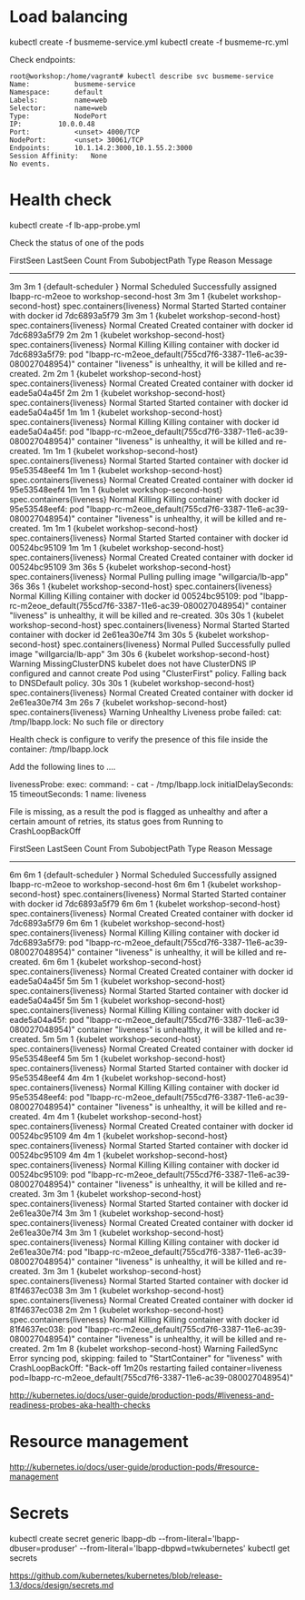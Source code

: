 # Load balancing

kubectl create -f busmeme-service.yml
kubectl create -f busmeme-rc.yml

Check endpoints:

```
root@workshop:/home/vagrant# kubectl describe svc busmeme-service
Name:			busmeme-service
Namespace:		default
Labels:			name=web
Selector:		name=web
Type:			NodePort
IP:			10.0.0.48
Port:			<unset>	4000/TCP
NodePort:		<unset>	30061/TCP
Endpoints:		10.1.14.2:3000,10.1.55.2:3000
Session Affinity:	None
No events.
```


# Health check


kubectl create -f lb-app-probe.yml


Check the status of one of the pods

 FirstSeen	LastSeen	Count	From				SubobjectPath			Type		Reason			Message
  ---------	--------	-----	----				-------------			--------	------			-------
  3m		3m		1	{default-scheduler }						Normal		Scheduled		Successfully assigned lbapp-rc-m2eoe to workshop-second-host
  3m		3m		1	{kubelet workshop-second-host}	spec.containers{liveness}	Normal		Started			Started container with docker id 7dc6893a5f79
  3m		3m		1	{kubelet workshop-second-host}	spec.containers{liveness}	Normal		Created			Created container with docker id 7dc6893a5f79
  2m		2m		1	{kubelet workshop-second-host}	spec.containers{liveness}	Normal		Killing			Killing container with docker id 7dc6893a5f79: pod "lbapp-rc-m2eoe_default(755cd7f6-3387-11e6-ac39-080027048954)" container "liveness" is unhealthy, it will be killed and re-created.
  2m		2m		1	{kubelet workshop-second-host}	spec.containers{liveness}	Normal		Created			Created container with docker id eade5a04a45f
  2m		2m		1	{kubelet workshop-second-host}	spec.containers{liveness}	Normal		Started			Started container with docker id eade5a04a45f
  1m		1m		1	{kubelet workshop-second-host}	spec.containers{liveness}	Normal		Killing			Killing container with docker id eade5a04a45f: pod "lbapp-rc-m2eoe_default(755cd7f6-3387-11e6-ac39-080027048954)" container "liveness" is unhealthy, it will be killed and re-created.
  1m		1m		1	{kubelet workshop-second-host}	spec.containers{liveness}	Normal		Started			Started container with docker id 95e53548eef4
  1m		1m		1	{kubelet workshop-second-host}	spec.containers{liveness}	Normal		Created			Created container with docker id 95e53548eef4
  1m		1m		1	{kubelet workshop-second-host}	spec.containers{liveness}	Normal		Killing			Killing container with docker id 95e53548eef4: pod "lbapp-rc-m2eoe_default(755cd7f6-3387-11e6-ac39-080027048954)" container "liveness" is unhealthy, it will be killed and re-created.
  1m		1m		1	{kubelet workshop-second-host}	spec.containers{liveness}	Normal		Started			Started container with docker id 00524bc95109
  1m		1m		1	{kubelet workshop-second-host}	spec.containers{liveness}	Normal		Created			Created container with docker id 00524bc95109
  3m		36s		5	{kubelet workshop-second-host}	spec.containers{liveness}	Normal		Pulling			pulling image "willgarcia/lb-app"
  36s		36s		1	{kubelet workshop-second-host}	spec.containers{liveness}	Normal		Killing			Killing container with docker id 00524bc95109: pod "lbapp-rc-m2eoe_default(755cd7f6-3387-11e6-ac39-080027048954)" container "liveness" is unhealthy, it will be killed and re-created.
  30s		30s		1	{kubelet workshop-second-host}	spec.containers{liveness}	Normal		Started			Started container with docker id 2e61ea30e7f4
  3m		30s		5	{kubelet workshop-second-host}	spec.containers{liveness}	Normal		Pulled			Successfully pulled image "willgarcia/lb-app"
  3m		30s		6	{kubelet workshop-second-host}					Warning		MissingClusterDNS	kubelet does not have ClusterDNS IP configured and cannot create Pod using "ClusterFirst" policy. Falling back to DNSDefault policy.
  30s		30s		1	{kubelet workshop-second-host}	spec.containers{liveness}	Normal		Created			Created container with docker id 2e61ea30e7f4
  3m		26s		7	{kubelet workshop-second-host}	spec.containers{liveness}	Warning		Unhealthy		Liveness probe failed: cat: /tmp/lbapp.lock: No such file or directory


Health check is configure to verify the presence of this file inside the container: /tmp/lbapp.lock


Add the following lines to ....


livenessProbe:
     exec:
       command:
         - cat
         - /tmp/lbapp.lock
     initialDelaySeconds: 15
     timeoutSeconds: 1
   name: liveness


File is missing, as a result the pod is flagged as unhealthy and after a certain amount of retries, its status goes from Running to CrashLoopBackOff


  FirstSeen	LastSeen	Count	From				SubobjectPath			Type		Reason		Message
  ---------	--------	-----	----				-------------			--------	------		-------
  6m		6m		1	{default-scheduler }						Normal		Scheduled	Successfully assigned lbapp-rc-m2eoe to workshop-second-host
  6m		6m		1	{kubelet workshop-second-host}	spec.containers{liveness}	Normal		Started		Started container with docker id 7dc6893a5f79
  6m		6m		1	{kubelet workshop-second-host}	spec.containers{liveness}	Normal		Created		Created container with docker id 7dc6893a5f79
  6m		6m		1	{kubelet workshop-second-host}	spec.containers{liveness}	Normal		Killing		Killing container with docker id 7dc6893a5f79: pod "lbapp-rc-m2eoe_default(755cd7f6-3387-11e6-ac39-080027048954)" container "liveness" is unhealthy, it will be killed and re-created.
  6m		6m		1	{kubelet workshop-second-host}	spec.containers{liveness}	Normal		Created		Created container with docker id eade5a04a45f
  5m		5m		1	{kubelet workshop-second-host}	spec.containers{liveness}	Normal		Started		Started container with docker id eade5a04a45f
  5m		5m		1	{kubelet workshop-second-host}	spec.containers{liveness}	Normal		Killing		Killing container with docker id eade5a04a45f: pod "lbapp-rc-m2eoe_default(755cd7f6-3387-11e6-ac39-080027048954)" container "liveness" is unhealthy, it will be killed and re-created.
  5m		5m		1	{kubelet workshop-second-host}	spec.containers{liveness}	Normal		Created		Created container with docker id 95e53548eef4
  5m		5m		1	{kubelet workshop-second-host}	spec.containers{liveness}	Normal		Started		Started container with docker id 95e53548eef4
  4m		4m		1	{kubelet workshop-second-host}	spec.containers{liveness}	Normal		Killing		Killing container with docker id 95e53548eef4: pod "lbapp-rc-m2eoe_default(755cd7f6-3387-11e6-ac39-080027048954)" container "liveness" is unhealthy, it will be killed and re-created.
  4m		4m		1	{kubelet workshop-second-host}	spec.containers{liveness}	Normal		Created		Created container with docker id 00524bc95109
  4m		4m		1	{kubelet workshop-second-host}	spec.containers{liveness}	Normal		Started		Started container with docker id 00524bc95109
  4m		4m		1	{kubelet workshop-second-host}	spec.containers{liveness}	Normal		Killing		Killing container with docker id 00524bc95109: pod "lbapp-rc-m2eoe_default(755cd7f6-3387-11e6-ac39-080027048954)" container "liveness" is unhealthy, it will be killed and re-created.
  3m		3m		1	{kubelet workshop-second-host}	spec.containers{liveness}	Normal		Started		Started container with docker id 2e61ea30e7f4
  3m		3m		1	{kubelet workshop-second-host}	spec.containers{liveness}	Normal		Created		Created container with docker id 2e61ea30e7f4
  3m		3m		1	{kubelet workshop-second-host}	spec.containers{liveness}	Normal		Killing		Killing container with docker id 2e61ea30e7f4: pod "lbapp-rc-m2eoe_default(755cd7f6-3387-11e6-ac39-080027048954)" container "liveness" is unhealthy, it will be killed and re-created.
  3m		3m		1	{kubelet workshop-second-host}	spec.containers{liveness}	Normal		Started		Started container with docker id 81f4637ec038
  3m		3m		1	{kubelet workshop-second-host}	spec.containers{liveness}	Normal		Created		Created container with docker id 81f4637ec038
  2m		2m		1	{kubelet workshop-second-host}	spec.containers{liveness}	Normal		Killing		Killing container with docker id 81f4637ec038: pod "lbapp-rc-m2eoe_default(755cd7f6-3387-11e6-ac39-080027048954)" container "liveness" is unhealthy, it will be killed and re-created.
  2m		1m		8	{kubelet workshop-second-host}					Warning		FailedSync	Error syncing pod, skipping: failed to "StartContainer" for "liveness" with CrashLoopBackOff: "Back-off 1m20s restarting failed container=liveness pod=lbapp-rc-m2eoe_default(755cd7f6-3387-11e6-ac39-080027048954)"


http://kubernetes.io/docs/user-guide/production-pods/#liveness-and-readiness-probes-aka-health-checks


# Resource management

http://kubernetes.io/docs/user-guide/production-pods/#resource-management


# Secrets


 kubectl create secret generic lbapp-db --from-literal='lbapp-dbuser=produser' --from-literal='lbapp-dbpwd=twkubernetes'
 kubectl get secrets




https://github.com/kubernetes/kubernetes/blob/release-1.3/docs/design/secrets.md